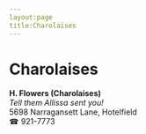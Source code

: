```yaml
---
layout:page
title:Charolaises
---
```

# Charolaises

**H. Flowers (Charolaises)**  
_Tell them Allissa sent you!_  
5698 Narragansett Lane, Hotelfield  
☎ 921-7773



